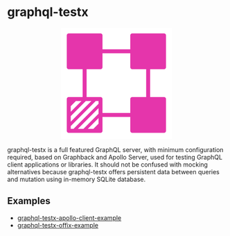 # graphql-testx

<p align="center">
  <img width="256" src="./logo/graphql-testx.png">
</p>

graphql-testx is a full featured GraphQL server, with minimum configuration required,
based on Graphback and Apollo Server, used for testing GraphQL client applications or
libraries. It should not be confused with mocking alternatives because graphql-testx
offers persistent data between queries and mutation using in-memory SQLite database.

## Examples

- [graphql-testx-apollo-client-example](./examples/apollo-client)
- [graphql-testx-offix-example](./examples/offix)
